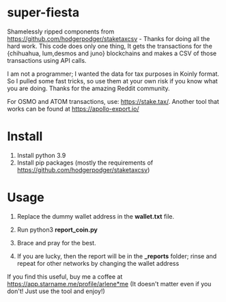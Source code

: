 # super-fiesta
Shamelessly ripped components from https://github.com/hodgerpodger/staketaxcsv -  Thanks for doing all the hard work.
This code does only one thing, It gets the transactions for the {chihuahua, lum,desmos and juno} blockchains and makes a CSV of those transactions using API calls.

I am not a programmer; I wanted the data for tax purposes in Koinly format. So I pulled some fast tricks, so use them at your own risk if you know what you are doing. 
Thanks for the amazing Reddit community.

For OSMO and ATOM transactions, use: https://stake.tax/. 
Another tool that works can be found at https://apollo-export.io/


# Install

  1. Install python 3.9
  2. Install pip packages (mostly the requirements of https://github.com/hodgerpodger/staketaxcsv)
 
 
# Usage

1. Replace the dummy wallet address in the __wallet.txt__ file.

2. Run python3 __report_coin.py__

3. Brace and pray for the best.

4. If you are lucky, then the report will be in the __\_reports__ folder; rinse and repeat for other networks by changing the wallet address

If you find this useful, buy me a coffee at https://app.starname.me/profile/arlene*me (It doesn't matter even if you don't! Just use the tool and enjoy!)

